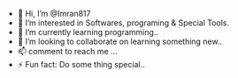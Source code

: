 - 👋 Hi, I’m @Imran817
- 👀 I’m interested in Softwares, programing & Special Tools.
- 🌱 I’m currently learning programming..
- 💞️ I’m looking to collaborate on learning something new..
- 📫 comment to reach me ...
- ⚡ Fun fact: Do some thing special..

<!---
Imran817/Imran817 is a ✨ special ✨ repository because its `README.md` (this file) appears on your GitHub profile.
You can click the Preview link to take a look at your changes.
--->
